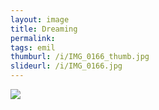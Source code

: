 ```yaml
---
layout: image
title: Dreaming
permalink: 
tags: emil
thumburl: /i/IMG_0166_thumb.jpg
slideurl: /i/IMG_0166.jpg 
---
```

![]({{site.url}}/i/IMG_0166.jpg)


